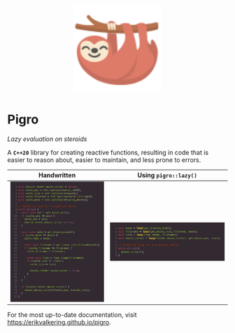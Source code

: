 <p align="center">
    <a href="https://erikvalkering.github.io/pigro">
        <img src='docs/_media/logo.svg' alt='Pigro' width='40%' />
    </a>
</p>

# Pigro
_Lazy evaluation on steroids_

A **`C++20`** library for creating reactive functions, resulting in code that is easier to reason about, easier to maintain, and less prone to errors.

Handwritten                          |        Using `pigro::lazy()`
:-----------------------------------:|:------------------------------------:
![](docs/comparison-handwritten.png) | ![](docs/comparison-using-pigro.png)

For the most up-to-date documentation, visit https://erikvalkering.github.io/pigro.
